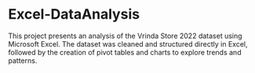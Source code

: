 # Excel-DataAnalysis
This project presents an analysis of the Vrinda Store 2022 dataset using Microsoft Excel. The dataset was cleaned and structured directly in Excel, followed by the creation of pivot tables and charts to explore trends and patterns.

